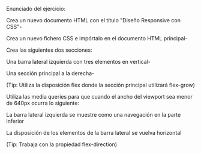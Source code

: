 Enunciado del ejercicio:

Crea un nuevo documento HTML con el título "Diseño Responsive con CSS"-

Crea un nuevo fichero CSS e impórtalo en el documento HTML principal-

Crea las siguientes dos secciones:

Una barra lateral izquierda con tres elementos en vertical-

Una sección principal a la derecha-

(Tip: Utiliza la disposición flex donde la sección principal utilizará flex-grow)

Utiliza las media queries para que cuando el ancho del viewport sea menor de 640px ocurra lo siguiente:

La barra lateral izquierda se muestre como una navegación en la parte inferior

La disposición de los elementos de la barra lateral se vuelva horizontal

(Tip: Trabaja con la propiedad flex-direction)